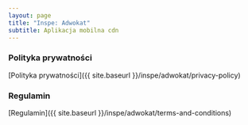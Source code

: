 ```yaml
---
layout: page
title: "Inspe: Adwokat"
subtitle: Aplikacja mobilna cdn
---
```



### Polityka prywatności

[Polityka prywatności]({{ site.baseurl }}/inspe/adwokat/privacy-policy)

### Regulamin

[Regulamin]({{ site.baseurl }}/inspe/adwokat/terms-and-conditions)